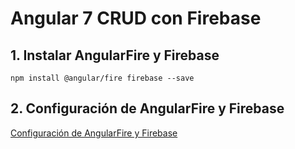 # Angular 7 CRUD con Firebase

## 1. Instalar AngularFire y Firebase
```
npm install @angular/fire firebase --save
```
## 2. Configuración de AngularFire y Firebase
<a href="https://github.com/angular/angularfire2/blob/master/docs/install-and-setup.md">Configuración de AngularFire y Firebase</a>